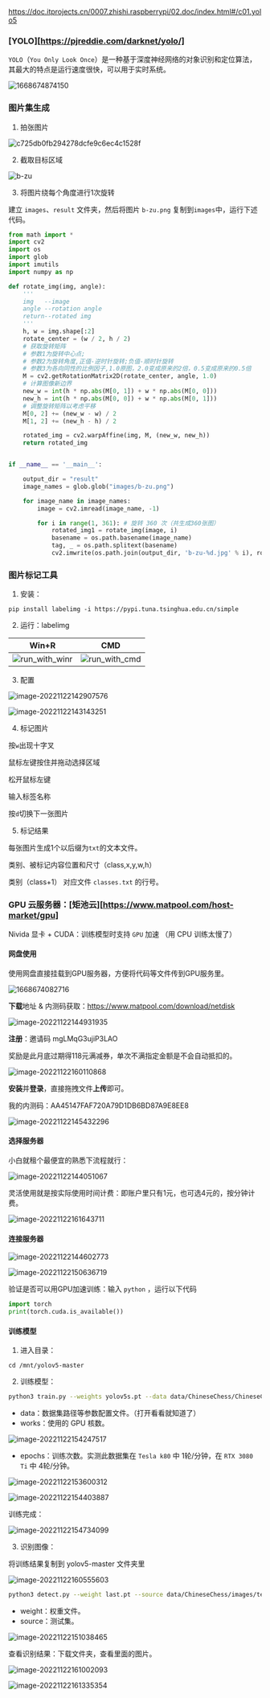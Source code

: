https://doc.itprojects.cn/0007.zhishi.raspberrypi/02.doc/index.html#/c01.yolo5

### [YOLO][https://pjreddie.com/darknet/yolo/]

`YOLO`（`You Only Look Once`）是一种基于深度神经网络的对象识别和定位算法，其最大的特点是运行速度很快，可以用于实时系统。

![1668674874150](Images/1668674874150.png)

### 图片集生成

1. 拍张图片

![c725db0fb294278dcfe9c6ec4c1528f](Images/c725db0fb294278dcfe9c6ec4c1528f.jpg)

2. 截取目标区域

![b-zu](Images/b-zu.png)

3. 将图片绕每个角度进行1次旋转

建立 `images`、`result` 文件夹，然后将图片 `b-zu.png` 复制到`images`中，运行下述代码。

```python
from math import *
import cv2
import os
import glob
import imutils
import numpy as np

def rotate_img(img, angle):
    '''
    img   --image
    angle --rotation angle
    return--rotated img
    '''
    h, w = img.shape[:2]
    rotate_center = (w / 2, h / 2)
    # 获取旋转矩阵
    # 参数1为旋转中心点;
    # 参数2为旋转角度,正值-逆时针旋转;负值-顺时针旋转
    # 参数3为各向同性的比例因子,1.0原图，2.0变成原来的2倍，0.5变成原来的0.5倍
    M = cv2.getRotationMatrix2D(rotate_center, angle, 1.0)
    # 计算图像新边界
    new_w = int(h * np.abs(M[0, 1]) + w * np.abs(M[0, 0]))
    new_h = int(h * np.abs(M[0, 0]) + w * np.abs(M[0, 1]))
    # 调整旋转矩阵以考虑平移
    M[0, 2] += (new_w - w) / 2
    M[1, 2] += (new_h - h) / 2

    rotated_img = cv2.warpAffine(img, M, (new_w, new_h))
    return rotated_img


if __name__ == '__main__':

    output_dir = "result" 
    image_names = glob.glob("images/b-zu.png")

    for image_name in image_names:
        image = cv2.imread(image_name, -1)

        for i in range(1, 361): # 旋转 360 次（共生成360张图）
            rotated_img1 = rotate_img(image, i)
            basename = os.path.basename(image_name)
            tag, _ = os.path.splitext(basename)
            cv2.imwrite(os.path.join(output_dir, 'b-zu-%d.jpg' % i), rotated_img1)

```

### 图片标记工具

1. 安装：

```
pip install labelimg -i https://pypi.tuna.tsinghua.edu.cn/simple
```

2. 运行：labelimg

| Win+R                                      | CMD                                      |
| ------------------------------------------ | ---------------------------------------- |
| ![run_with_winr](Images/run_with_winr.png) | ![run_with_cmd](Images/run_with_cmd.png) |

3. 配置

![image-20221122142907576](Images/image-20221122142907576.png)

![image-20221122143143251](Images/image-20221122143143251.png)

4. 标记图片

按`w`出现十字叉

鼠标左键按住并拖动选择区域

松开鼠标左键

输入标签名称

按`d`切换下一张图片

5. 标记结果

每张图片生成1个以后缀为`txt`的文本文件。

类别、被标记内容位置和尺寸（class,x,y,w,h）

类别（class+1） 对应文件 `classes.txt` 的行号。

### GPU 云服务器：[矩池云][https://www.matpool.com/host-market/gpu]

Nivida 显卡 + CUDA：训练模型时支持 `GPU` 加速 （用 CPU 训练太慢了）

#### 网盘使用

使用网盘直接挂载到GPU服务器，方便将代码等文件传到GPU服务里。

![1668674082716](Images/1668674082716.png)

**下载**地址 & 内测码获取：https://www.matpool.com/download/netdisk

![image-20221122144931935](Images/image-20221122144931935.png)

**注册**：邀请码 mgLMqG3ujiP3LAO

奖励是此月底过期得118元满减券，单次不满指定金额是不会自动抵扣的。

![image-20221122160110868](Images/image-20221122160110868.png)

**安装**并**登录**，直接拖拽文件**上传**即可。

我的内测码：AA45147FAF720A79D1DB6BD87A9E8EE8

![image-20221122145432296](Images/image-20221122145432296.png)

#### 选择服务器

小白就租个最便宜的熟悉下流程就行：

![image-20221122144051067](Images/image-20221122144051067.png)

灵活使用就是按实际使用时间计费：即账户里只有1元，也可选4元的，按分钟计费。

![image-20221122161643711](Images/image-20221122161643711.png)

#### 连接服务器

![image-20221122144602773](Images/image-20221122144602773.png)

![image-20221122150636719](Images/image-20221122150636719.png)

验证是否可以用GPU加速训练：输入 `python` ，运行以下代码

```python
import torch
print(torch.cuda.is_available())
```

#### 训练模型

1. 进入目录：

```shell
cd /mnt/yolov5-master
```

2. 训练模型：

```sh
python3 train.py --weights yolov5s.pt --data data/ChineseChess/ChineseChess.yaml --workers 8 --batch-size 20 --epochs 50
```

* data：数据集路径等参数配置文件。（打开看看就知道了）
* works：使用的 GPU 核数。

![image-20221122154247517](Images/image-20221122154247517.png)

* epochs：训练次数。实测此数据集在 `Tesla k80` 中 1轮/分钟，在 `RTX 3080 Ti` 中 4轮/分钟。

![image-20221122153600312](Images/image-20221122153600312.png)

![image-20221122154403887](Images/image-20221122154403887.png)

训练完成：

![image-20221122154734099](Images/image-20221122154734099.png)

3. 识别图像：

将训练结果复制到 yolov5-master 文件夹里

![image-20221122160555603](Images/image-20221122160555603.png)

```sh
python3 detect.py --weight last.pt --source data/ChineseChess/images/test
```

* weight：权重文件。
* source：测试集。

![image-20221122151038465](Images/image-20221122151038465.png)

查看识别结果：下载文件夹，查看里面的图片。

![image-20221122161002093](Images/image-20221122161002093.png)

![image-20221122161335354](Images/image-20221122161335354.png)
